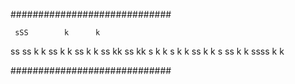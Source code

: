 #############################

     sSS        k      k
   ss   ss      k      k
   ss           k    k
   ss           k  k
     ss         kk
       ss       kk
         s      k  k
         s      k    k
        ss      k      k
  s    ss       k      k
   ssss         k      k
   
#############################
